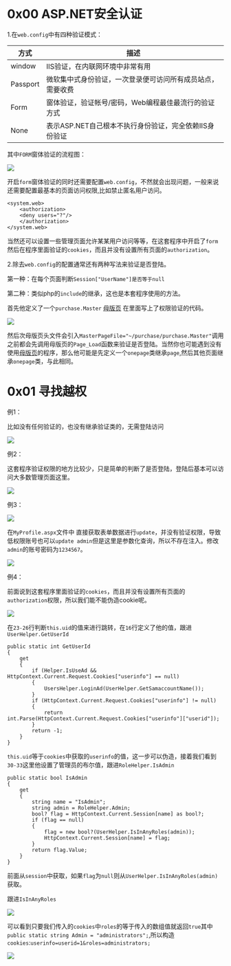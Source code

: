 # 0x00 ASP.NET安全认证

1.在`web.config`中有四种验证模式：

方式  | 描述  
 ---- | ----- 
window|IIS验证，在内联网环境中非常有用
Passport|微软集中式身份验证，一次登录便可访问所有成员站点，需要收费
Form|窗体验证，验证帐号/密码，Web编程最佳最流行的验证方式
None|表示ASP.NET自己根本不执行身份验证，完全依赖IIS身份验证

其中`FORM`窗体验证的流程图：

![](./img/3.1.jpg)

开启`form`窗体验证的同时还需要配置`web.config`，不然就会出现问题，一般来说还需要配置最基本的页面访问权限,比如禁止匿名用户访问。

```
<system.web>
    <authorization>
    <deny users="?"/>
    </authorization>
</system.web>

```
当然还可以设置一些管理页面允许某某用户访问等等，在这套程序中开启了`form`然后在程序里面验证的`cookies`，而且并没有设置所有页面的`authorization`。

2.除去`web.config`的配置通常还有两种写法来验证是否登陆。

第一种：在每个页面判断`Session["UserName"]是否等于null`

第二种：类似php的`include`的继承，这也是本套程序使用的方法。

首先他定义了一个`purchase.Master` [母版页](https://www.cnblogs.com/WuNaiHuaLuo/p/4509774.html) 在里面写上了权限验证的代码。

![](./img/3.2.png)

然后次母版页头文件会引入`MasterPageFile="~/purchase/purchase.Master"`调用之前都会先调用母版页的`Page_Load`函数来验证是否登陆。当然你也可能遇到没有使用[母版页](https://www.cnblogs.com/WuNaiHuaLuo/p/4509774.html)的程序，那么他可能是先定义一个`onepage`类继承`page`,然后其他页面继承`onepage`类，与此相同。


# 0x01 寻找越权


例1：

比如没有任何验证的，也没有继承验证类的，无需登陆访问


![](./img/3.3.png)



例2：

这套程序验证权限的地方比较少，只是简单的判断了是否登陆，登陆后基本可以访问大多数管理页面这里。


![](./img/3.4.png)



例3：

![](./img/3.6.png)

在`MyProfile.aspx`文件中 直接获取表单数据进行`update`，并没有验证权限，导致低权限账号也可以`update admin`但是这里是参数化查询，所以不存在注入。修改`admin`的账号密码为`1234567`。

![](./img/3.5.png)


例4：

前面说到这套程序里面验证的`cookies`，而且并没有设置所有页面的`authorization`权限，所以我们能不能伪造cookie呢。

![](./img/3.7.png)

在`23-26`行判断`this.uid`的值来进行跳转，在`16`行定义了他的值，跟进`UserHelper.GetUserId`

```
public static int GetUserId
{
    get
    {
        if (Helper.IsUseAd && HttpContext.Current.Request.Cookies["userinfo"] == null)
        {
            UsersHelper.LoginAd(UserHelper.GetSamaccountName());
        }
        if (HttpContext.Current.Request.Cookies["userinfo"] != null)
        {
            return int.Parse(HttpContext.Current.Request.Cookies["userinfo"]["userid"]);
        }
        return -1;
    }
}

```

`this.uid`等于`cookies`中获取的`userinfo`的值，这一步可以伪造，接着我们看到`30-33`这里他设置了管理员的布尔值，跟进`RoleHelper.IsAdmin`

```
public static bool IsAdmin
{
    get
    {
        string name = "IsAdmin";
        string admin = RoleHelper.Admin;
        bool? flag = HttpContext.Current.Session[name] as bool?;
        if (flag == null)
        {
            flag = new bool?(UserHelper.IsInAnyRoles(admin));
            HttpContext.Current.Session[name] = flag;
        }
        return flag.Value;
    }
}

```

前面从`session`中获取，如果`flag`为`null`则从`UserHelper.IsInAnyRoles(admin)`获取。

跟进`IsInAnyRoles`

![](./img/3.8.png)


可以看到只要我们传入的`cookies`中`roles`的等于传入的数组值就返回`true`其中 `public static string Admin = "administrators";`,所以构造`cookies`:`userinfo=userid=1&roles=administrators;`

![](./img/3.9.png)
